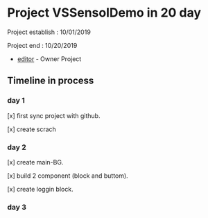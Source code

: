 # Project VSSensolDemo in 20 day

Project establish   : 10/01/2019

Project end         : 10/20/2019
 
* [editor](https://web.facebook.com/nutchapon.hanouypornlert/) - Owner Project

## Timeline in process


### day 1
[x] first sync project with github.

[x] create scrach

### day 2
[x]  create main-BG.

[x]  build 2 component (block and buttom).

[x]  create loggin block.

### day 3



